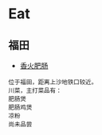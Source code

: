 # Eat

## 福田

- [香火肥肠](https://gaode.com/place/B0FFK9FIXC)

```
位于福田，距离上沙地铁口较近。
川菜，主打菜品有：
肥肠煲
肥肠鸡煲
凉粉
尚未品尝
```
